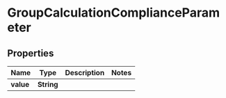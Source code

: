 

# GroupCalculationComplianceParameter


## Properties

| Name | Type | Description | Notes |
|------------ | ------------- | ------------- | -------------|
|**value** | **String** |  |  |



